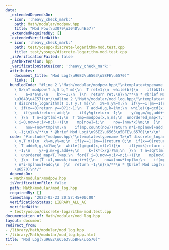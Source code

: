 ```yaml
---
data:
  _extendedDependsOn:
  - icon: ':heavy_check_mark:'
    path: Math/modular/modpow.hpp
    title: "Mod Pow(\u3079\u304D\u4E57)"
  _extendedRequiredBy: []
  _extendedVerifiedWith:
  - icon: ':heavy_check_mark:'
    path: test/yosupo/discrete-logarithm-mod.test.cpp
    title: test/yosupo/discrete-logarithm-mod.test.cpp
  _isVerificationFailed: false
  _pathExtension: hpp
  _verificationStatusIcon: ':heavy_check_mark:'
  attributes:
    document_title: "Mod Log(\u96E2\u6563\u5BFE\u6570)"
    links: []
  bundledCode: "#line 2 \"Math/modular/modpow.hpp\"\ntemplate<typename T,typename\
    \ S>\nT modpow(T a,S b,T m){\n  T ret=1;\n  while(b){\n    if(b&1)ret=ret*a%m;\n\
    \    a=a*a%m;\n    b>>=1;\n  }\n  return ret;\n}\n/**\n * @brief Mod Pow(\u3079\
    \u304D\u4E57)\n*/\n#line 2 \"Math/modular/mod_log.hpp\"\ntemplate<typename T>\n\
    T discrete_logarithm(T x,T y,T m){\n  x%=m,y%=m;\n  if(y==1||m==1)return 0;\n\
    \  if(x==0)return y==0?1:-1;\n  T add=0,g,k=1%m;\n  while((g=gcd(x,m))>1){\n \
    \   if(y==k)return add;\n    if(y%g)return -1;\n    y/=g,m/=g,add++;\n    k=(k*(x/g))%m;\n\
    \  }\n  T n=sqrt(m)+1;\n  T tmp=modpow(x,n,m);\n  unordered_map<T,T>mp;\n  for(T\
    \ i=0,now=y;i<=n;i++){\n    mp[now]=i;\n    now=(now*x)%m;\n  }\n  for(T i=1,now=k;i<=n;i++){\n\
    \    now=(now*tmp)%m;\n    if(mp.count(now))return n*i-mp[now]+add;\n  }\n  return\
    \ -1;\n}\n/**\n * @brief Mod Log(\u96E2\u6563\u5BFE\u6570)\n*/\n"
  code: "#include\"modpow.hpp\"\ntemplate<typename T>\nT discrete_logarithm(T x,T\
    \ y,T m){\n  x%=m,y%=m;\n  if(y==1||m==1)return 0;\n  if(x==0)return y==0?1:-1;\n\
    \  T add=0,g,k=1%m;\n  while((g=gcd(x,m))>1){\n    if(y==k)return add;\n    if(y%g)return\
    \ -1;\n    y/=g,m/=g,add++;\n    k=(k*(x/g))%m;\n  }\n  T n=sqrt(m)+1;\n  T tmp=modpow(x,n,m);\n\
    \  unordered_map<T,T>mp;\n  for(T i=0,now=y;i<=n;i++){\n    mp[now]=i;\n    now=(now*x)%m;\n\
    \  }\n  for(T i=1,now=k;i<=n;i++){\n    now=(now*tmp)%m;\n    if(mp.count(now))return\
    \ n*i-mp[now]+add;\n  }\n  return -1;\n}\n/**\n * @brief Mod Log(\u96E2\u6563\u5BFE\
    \u6570)\n*/"
  dependsOn:
  - Math/modular/modpow.hpp
  isVerificationFile: false
  path: Math/modular/mod_log.hpp
  requiredBy: []
  timestamp: '2022-03-23 20:57:45+00:00'
  verificationStatus: LIBRARY_ALL_AC
  verifiedWith:
  - test/yosupo/discrete-logarithm-mod.test.cpp
documentation_of: Math/modular/mod_log.hpp
layout: document
redirect_from:
- /library/Math/modular/mod_log.hpp
- /library/Math/modular/mod_log.hpp.html
title: "Mod Log(\u96E2\u6563\u5BFE\u6570)"
---
```

